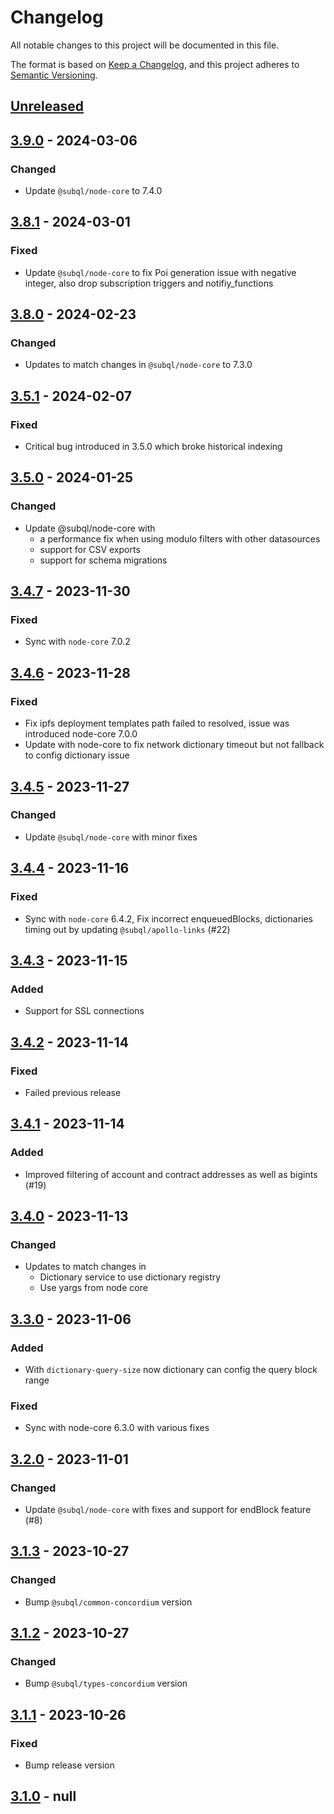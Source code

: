 # Changelog
All notable changes to this project will be documented in this file.

The format is based on [Keep a Changelog](https://keepachangelog.com/en/1.0.0/),
and this project adheres to [Semantic Versioning](https://semver.org/spec/v2.0.0.html).

## [Unreleased]

## [3.9.0] - 2024-03-06
### Changed
- Update `@subql/node-core` to 7.4.0

## [3.8.1] - 2024-03-01
### Fixed
- Update `@subql/node-core` to fix Poi generation issue with negative integer, also drop subscription triggers and notifiy_functions

## [3.8.0] - 2024-02-23
### Changed
- Updates to match changes in `@subql/node-core` to 7.3.0

## [3.5.1] - 2024-02-07
### Fixed
- Critical bug introduced in 3.5.0 which broke historical indexing

## [3.5.0] - 2024-01-25
### Changed
- Update @subql/node-core with
  - a performance fix when using modulo filters with other datasources
  - support for CSV exports
  - support for schema migrations

## [3.4.7] - 2023-11-30
### Fixed
- Sync with `node-core` 7.0.2

## [3.4.6] - 2023-11-28
### Fixed
- Fix ipfs deployment templates path failed to resolved, issue was introduced node-core 7.0.0
- Update with node-core to fix network dictionary timeout but not fallback to config dictionary issue

## [3.4.5] - 2023-11-27
### Changed
- Update `@subql/node-core` with minor fixes

## [3.4.4] - 2023-11-16
### Fixed
- Sync with `node-core` 6.4.2, Fix incorrect enqueuedBlocks, dictionaries timing out by updating `@subql/apollo-links` (#22)

## [3.4.3] - 2023-11-15
### Added
- Support for SSL connections

## [3.4.2] - 2023-11-14
### Fixed
- Failed previous release

## [3.4.1] - 2023-11-14
### Added
- Improved filtering of account and contract addresses as well as bigints (#19)

## [3.4.0] - 2023-11-13
### Changed
- Updates to match changes in
  - Dictionary service to use dictionary registry
  - Use yargs from node core

## [3.3.0] - 2023-11-06
### Added
- With `dictionary-query-size` now dictionary can config the query block range

### Fixed
- Sync with node-core 6.3.0 with various fixes

## [3.2.0] - 2023-11-01
### Changed
- Update `@subql/node-core` with fixes and support for endBlock feature (#8)

## [3.1.3] - 2023-10-27
### Changed
- Bump `@subql/common-concordium` version

## [3.1.2] - 2023-10-27
### Changed
- Bump `@subql/types-concordium` version

## [3.1.1] - 2023-10-26
### Fixed
- Bump release version

## [3.1.0] - null
[Unreleased]: https://github.com/subquery/subql-concordium/compare/node-concordium/3.9.0...HEAD
[3.9.0]: https://github.com/subquery/subql-concordium/compare/node-concordium/3.8.1...node-concordium/3.9.0
[3.8.1]: https://github.com/subquery/subql-concordium/compare/node-concordium/3.8.0...node-concordium/3.8.1
[3.8.0]: https://github.com/subquery/subql-concordium/compare/node-concordium/3.5.1...node-concordium/3.8.0
[3.5.1]: https://github.com/subquery/subql-concordium/compare/node-concordium/3.5.0...node-concordium/3.5.1
[3.5.0]: https://github.com/subquery/subql-concordium/compare/node-concordium/3.4.7...node-concordium/3.5.0
[3.4.7]: https://github.com/subquery/subql-concordium/compare/node-concordium/3.4.6...node-concordium/3.4.7
[3.4.6]: https://github.com/subquery/subql-concordium/compare/node-concordium/3.4.5...node-concordium/3.4.6
[3.4.5]: https://github.com/subquery/subql-concordium/compare/node-concordium/3.4.4...node-concordium/3.4.5
[3.4.4]: https://github.com/subquery/subql-concordium/compare/node-concordium/3.4.3...node-concordium/3.4.4
[3.4.3]: https://github.com/subquery/subql-concordium/compare/node-concordium/3.4.2...node-concordium/3.4.3
[3.4.2]: https://github.com/subquery/subql-concordium/compare/node-concordium/3.4.1...node-concordium/3.4.2
[3.4.1]: https://github.com/subquery/subql-concordium/compare/node-concordium/3.4.0...node-concordium/3.4.1
[3.4.0]: https://github.com/subquery/subql-concordium/compare/node-concordium/3.3.0...node-concordium/3.4.0
[3.3.0]: https://github.com/subquery/subql-concordium/compare/node-concordium/3.2.0...node-concordium/3.3.0
[3.2.0]: https://github.com/subquery/subql-concordium/compare/node-concordium/3.1.3...node-concordium/3.2.0
[3.1.3]: https://github.com/subquery/subql-concordium/compare/node-concordium/3.1.2...node-concordium/3.1.3
[3.1.2]: https://github.com/subquery/subql-concordium/compare/node-concordium/3.1.1...node-concordium/3.1.2
[3.1.1]: https://github.com/subquery/subql-concordium/compare/node-concordium/3.1.0...node-concordium/3.1.1
[3.1.0]: https://github.com/subquery/subql-concordium/tag/v3.1.0
